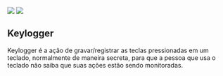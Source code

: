 [![](https://forthebadge.com/images/badges/made-with-python.svg)](https://www.python.org)
[![](https://img.shields.io/badge/Supported%20OS-Windows-blue)](https://www.microsoft.com/en-in/software-download/windows10)

## Keylogger

Keylogger é a ação de gravar/registrar as teclas pressionadas em um teclado, normalmente de maneira secreta, para que a pessoa que usa o teclado não saiba que suas ações estão sendo monitoradas.
